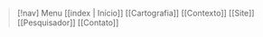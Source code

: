 > [!nav]  Menu
> [[index | Início]]  [[Cartografia]]  [[Contexto]]  [[Site]]  [[Pesquisador]]  [[Contato]]



